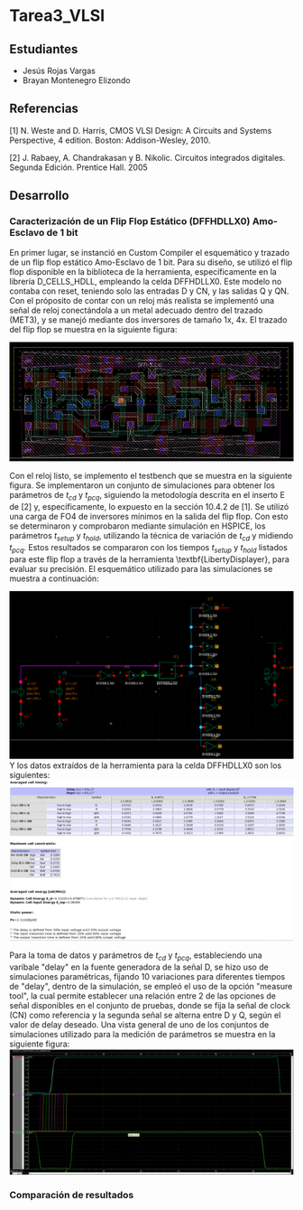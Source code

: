 # Tarea3_VLSI

## Estudiantes
- Jesús Rojas Vargas
- Brayan Montenegro Elizondo

## Referencias
[1] N. Weste and D. Harris, CMOS VLSI Design: A Circuits and Systems Perspective, 4 edition. Boston: Addison-Wesley, 2010.

[2] J. Rabaey, A. Chandrakasan y B. Nikolic. Circuitos integrados digitales. Segunda Edición. Prentice Hall. 2005

## Desarrollo

### Caracterización de un Flip Flop Estático (DFFHDLLX0) Amo-Esclavo de 1 bit

En primer lugar, se instanció en Custom Compiler el esquemático y trazado de un flip flop estático Amo-Esclavo de 1 bit. Para su diseño, se utilizó el flip flop disponible en la biblioteca de la herramienta, específicamente en la librería D_CELLS_HDLL, empleando la celda DFFHDLLX0. Este modelo no contaba con reset, teniendo solo las entradas D y CN, y las salidas Q y QN.
Con el próposito de contar con un reloj más realista se implementó una señal de reloj conectándola a un metal adecuado dentro del trazado (MET3), y se manejó mediante dos inversores de tamaño 1x, 4x. El trazado del flip flop se muestra en la siguiente figura:

![lff](Imagenes/layout_ff.png)

Con el reloj listo, se implemento el testbench que se muestra en la siguiente figura. Se implementaron un conjunto de simulaciones para obtener los parámetros de $t_{cd}$ y $t_{pcq}$, siguiendo la metodología descrita en el inserto E de [2] y, específicamente, lo expuesto en la sección 10.4.2 de [1]. Se utilizó una carga de FO4 de inversores mínimos en la salida del flip flop. Con esto se determinaron y comprobaron mediante simulación en HSPICE, los parámetros $t_{setup}$ y $t_{hold}$, utilizando la técnica de variación de $t_{cd}$ y midiendo $t_{pcq}$. Estos resultados se compararon con los tiempos $t_{setup}$ y $t_{hold}$ listados para este flip flop a través de la herramienta \textbf{LibertyDisplayer}, para evaluar su precisión. 
El esquemático utilizado para las simulaciones se muestra a continuación:

![lff](Imagenes/esq.png)
 Y los datos extraídos de la herramienta para la celda DFFHDLLX0 son los siguientes:
 ![lff](Imagenes/tiempos.jpg)



Para la toma de datos y parámetros de $t_{cd}$ y $t_{pcq}$, estableciendo una varibale "delay" en la fuente generadora de la señal D, se hizo uso de simulaciones paramétricas, fijando 10 variaciones para diferentes tiempos de "delay", dentro de la simulación, se empleó el uso de la opción "measure tool", la cual permite establecer una relación entre 2 de las opciones de señal disponibles en el conjunto de pruebas, donde se fija la señal de clock (CN) como referencia y la segunda señal se alterna entre D y Q, según el valor de delay deseado.
Una vista general de uno de los conjuntos de simulaciones utilizado para la medición de parámetros se muestra en la siguiente figura:
![s](Imagenes/aa.png)

### Comparación de resultados









